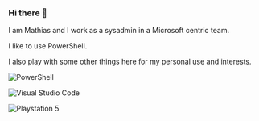 ### Hi there 👋

I am Mathias and I work as a sysadmin in a Microsoft centric team.

I like to use PowerShell.

I also play with some other things here for my personal use and interests.

![PowerShell](https://img.shields.io/badge/PowerShell-%235391FE.svg?style=for-the-badge&logo=powershell&logoColor=white)

![Visual Studio Code](https://img.shields.io/badge/Visual%20Studio%20Code-0078d7.svg?style=for-the-badge&logo=visual-studio-code&logoColor=white)

![Playstation 5](https://img.shields.io/badge/Playstation%205-003791?style=for-the-badge&logo=playstation-5&logoColor=white)
<!--
**M-thias/M-thias** is a ✨ _special_ ✨ repository because its `README.md` (this file) appears on your GitHub profile.

Here are some ideas to get you started:

- 🔭 I’m currently working on ...
- 🌱 I’m currently learning ...
- 👯 I’m looking to collaborate on ...
- 🤔 I’m looking for help with ...
- 💬 Ask me about ...
- 📫 How to reach me: ...
- 😄 Pronouns: ...
- ⚡ Fun fact: ...
-->

